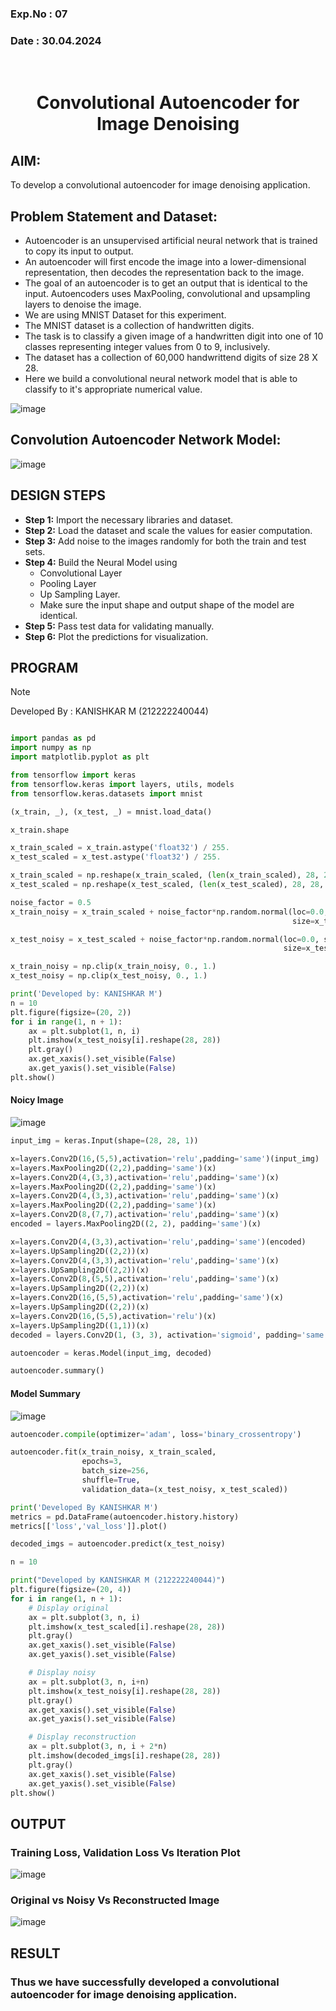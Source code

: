 ### Exp.No : 07
### Date : 30.04.2024
<br>

<h1 align='center'>Convolutional Autoencoder for Image Denoising</h1> 

## AIM:

To develop a convolutional autoencoder for image denoising application.

## Problem Statement and Dataset:

- Autoencoder is an unsupervised artificial neural network that is trained to copy its input to output.
- An autoencoder will first encode the image into a lower-dimensional representation, then decodes the representation back to the image.
- The goal of an autoencoder is to get an output that is identical to the input. Autoencoders uses MaxPooling, convolutional and upsampling layers to denoise the image.
- We are using MNIST Dataset for this experiment.
- The MNIST dataset is a collection of handwritten digits.
- The task is to classify a given image of a handwritten digit into one of 10 classes representing integer values from 0 to 9, inclusively.
- The dataset has a collection of 60,000 handwrittend digits of size 28 X 28.
- Here we build a convolutional neural network model that is able to classify to it's appropriate numerical value.

<p align="center">
  
![image](https://github.com/KANISHKAR2607/convolutional-denoising-autoencoder/assets/118886772/d5fef206-7afc-4141-a494-f38bf8a90970)

</p>

## Convolution Autoencoder Network Model:

<p align="center">
  
![image](https://github.com/KANISHKAR2607/convolutional-denoising-autoencoder/assets/118886772/e0e0482d-4396-413e-aff7-8de06b27fd8b)

</p>


## DESIGN STEPS

- **Step 1:** Import the necessary libraries and dataset.
- **Step 2:**  Load the dataset and scale the values for easier computation.
- **Step 3:** Add noise to the images randomly for both the train and test sets.
- **Step 4:** Build the Neural Model using
    * Convolutional Layer
    * Pooling Layer
    * Up Sampling Layer.
    - Make sure the input shape and output shape of the model are identical.
- **Step 5:** Pass test data for validating manually.
- **Step 6:** Plot the predictions for visualization.

## PROGRAM

> [!Note]
> Developed By : KANISHKAR M (212222240044)

```py

import pandas as pd
import numpy as np
import matplotlib.pyplot as plt

from tensorflow import keras
from tensorflow.keras import layers, utils, models
from tensorflow.keras.datasets import mnist

```

```py
(x_train, _), (x_test, _) = mnist.load_data()
```
```py
x_train.shape
```
```py
x_train_scaled = x_train.astype('float32') / 255.
x_test_scaled = x_test.astype('float32') / 255.
```
```py
x_train_scaled = np.reshape(x_train_scaled, (len(x_train_scaled), 28, 28, 1))
x_test_scaled = np.reshape(x_test_scaled, (len(x_test_scaled), 28, 28, 1))
```
```py
noise_factor = 0.5
x_train_noisy = x_train_scaled + noise_factor*np.random.normal(loc=0.0, scale=1.0,
                                                               size=x_train_scaled.shape)
```
```py
x_test_noisy = x_test_scaled + noise_factor*np.random.normal(loc=0.0, scale=1.0,
                                                             size=x_test_scaled.shape)
```
```py
x_train_noisy = np.clip(x_train_noisy, 0., 1.)
x_test_noisy = np.clip(x_test_noisy, 0., 1.)
```
```py
print('Developed by: KANISHKAR M')
n = 10
plt.figure(figsize=(20, 2))
for i in range(1, n + 1):
    ax = plt.subplot(1, n, i)
    plt.imshow(x_test_noisy[i].reshape(28, 28))
    plt.gray()
    ax.get_xaxis().set_visible(False)
    ax.get_yaxis().set_visible(False)
plt.show()
```

#### Noicy Image 

![image](https://github.com/KANISHKAR2607/convolutional-denoising-autoencoder/assets/118886772/0a5dddd5-1a65-473c-9773-8ed297d7bee2)


```py
input_img = keras.Input(shape=(28, 28, 1))
```
```py
x=layers.Conv2D(16,(5,5),activation='relu',padding='same')(input_img)
x=layers.MaxPooling2D((2,2),padding='same')(x)
x=layers.Conv2D(4,(3,3),activation='relu',padding='same')(x)
x=layers.MaxPooling2D((2,2),padding='same')(x)
x=layers.Conv2D(4,(3,3),activation='relu',padding='same')(x)
x=layers.MaxPooling2D((2,2),padding='same')(x)
x=layers.Conv2D(8,(7,7),activation='relu',padding='same')(x)
encoded = layers.MaxPooling2D((2, 2), padding='same')(x)

x=layers.Conv2D(4,(3,3),activation='relu',padding='same')(encoded)
x=layers.UpSampling2D((2,2))(x)
x=layers.Conv2D(4,(3,3),activation='relu',padding='same')(x)
x=layers.UpSampling2D((2,2))(x)
x=layers.Conv2D(8,(5,5),activation='relu',padding='same')(x)
x=layers.UpSampling2D((2,2))(x)
x=layers.Conv2D(16,(5,5),activation='relu',padding='same')(x)
x=layers.UpSampling2D((2,2))(x)
x=layers.Conv2D(16,(5,5),activation='relu')(x)
x=layers.UpSampling2D((1,1))(x)
decoded = layers.Conv2D(1, (3, 3), activation='sigmoid', padding='same')(x)

autoencoder = keras.Model(input_img, decoded)
```
```py
autoencoder.summary()
```

#### Model Summary

![image](https://github.com/KANISHKAR2607/convolutional-denoising-autoencoder/assets/118886772/31684018-d665-4a5b-b9fa-d0aadd626d39)


```py
autoencoder.compile(optimizer='adam', loss='binary_crossentropy')

autoencoder.fit(x_train_noisy, x_train_scaled,
                epochs=3,
                batch_size=256,
                shuffle=True,
                validation_data=(x_test_noisy, x_test_scaled))
```
```py
print('Developed By KANISHKAR M')
metrics = pd.DataFrame(autoencoder.history.history)
metrics[['loss','val_loss']].plot()
```
```py
decoded_imgs = autoencoder.predict(x_test_noisy)
```
```py
n = 10
```
```py
print("Developed by KANISHKAR M (212222240044)")
plt.figure(figsize=(20, 4))
for i in range(1, n + 1):
    # Display original
    ax = plt.subplot(3, n, i)
    plt.imshow(x_test_scaled[i].reshape(28, 28))
    plt.gray()
    ax.get_xaxis().set_visible(False)
    ax.get_yaxis().set_visible(False)

    # Display noisy
    ax = plt.subplot(3, n, i+n)
    plt.imshow(x_test_noisy[i].reshape(28, 28))
    plt.gray()
    ax.get_xaxis().set_visible(False)
    ax.get_yaxis().set_visible(False)    

    # Display reconstruction
    ax = plt.subplot(3, n, i + 2*n)
    plt.imshow(decoded_imgs[i].reshape(28, 28))
    plt.gray()
    ax.get_xaxis().set_visible(False)
    ax.get_yaxis().set_visible(False)
plt.show()
```


## OUTPUT

### Training Loss, Validation Loss Vs Iteration Plot

![image](https://github.com/KANISHKAR2607/convolutional-denoising-autoencoder/assets/118886772/0270ac22-d4c0-4d16-8b3b-6972162fa239)


### Original vs Noisy Vs Reconstructed Image

![image](https://github.com/KANISHKAR2607/convolutional-denoising-autoencoder/assets/118886772/017e9673-baf1-4f1d-9605-3e1e8726b906)


## RESULT

### Thus we have successfully developed a convolutional autoencoder for image denoising application.

